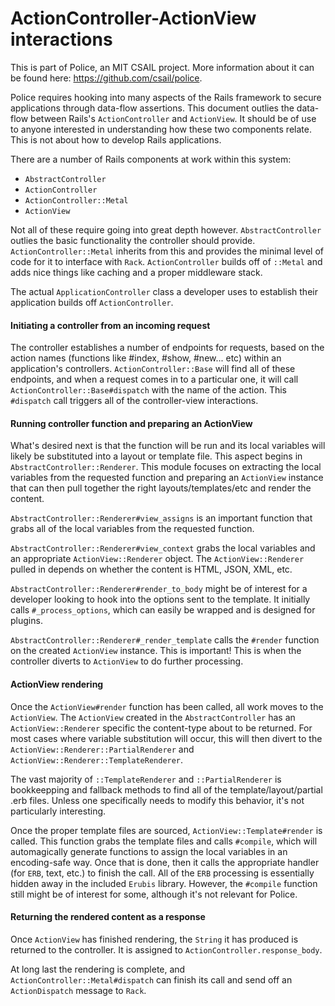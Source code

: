 ActionController-ActionView interactions
==========================

This is part of Police, an MIT CSAIL project. More information about it can be found here: https://github.com/csail/police.

Police requires hooking into many aspects of the Rails framework to secure applications through data-flow assertions. This document outlies the data-flow between Rails's `ActionController` and `ActionView`. It should be of use to anyone interested in understanding how these two components relate. This is not about how to develop Rails applications.

There are a number of Rails components at work within this system:

* `AbstractController`
* `ActionController`
* `ActionController::Metal`
* `ActionView`

Not all of these require going into great depth however. `AbstractController` outlies the basic functionality the controller should provide. `ActionController::Metal` inherits from this and provides the minimal level of code for it to interface with `Rack`. `ActionController` builds off of `::Metal` and adds nice things like caching and a proper middleware stack. 

The actual `ApplicationController` class a developer uses to establish their application builds off `ActionController`.

#### Initiating a controller from an incoming request

The controller establishes a number of endpoints for requests, based on the action names (functions like #index, #show, #new... etc)  within an application's controllers. `ActionController::Base` will find all of these endpoints, and when a request comes in to a particular one, it will call `ActionController::Base#dispatch` with the name of the action. This `#dispatch` call triggers all of the controller-view interactions.

#### Running controller function and preparing an ActionView

What's desired next is that the function will be run and its local variables will likely be substituted into a layout or template file. This aspect begins in `AbstractController::Renderer`. This module focuses on extracting the local variables from the requested function and preparing an `ActionView` instance that can then pull together the right layouts/templates/etc and render the content.

`AbstractController::Renderer#view_assigns` is an important function that grabs all of the local variables from the requested function.

`AbstractController::Renderer#view_context` grabs the local variables and an appropriate `ActionView::Renderer` object. The `ActionView::Renderer` pulled in depends on whether the content is HTML, JSON, XML, etc.

`AbstractController::Renderer#render_to_body` might be of interest for a developer looking to hook into the options sent to the template. It initially calls `#_process_options`, which can easily be wrapped and is designed for plugins.

`AbstractController::Renderer#_render_template` calls the `#render` function on the created `ActionView` instance. This is important! This is when the controller diverts to `ActionView` to do further processing.

#### ActionView rendering

Once the `ActionView#render` function has been called, all work moves to the `ActionView`. The `ActionView` created in the `AbstractController` has an `ActionView::Renderer` specific the content-type about to be returned. For most cases where variable substitution will occur, this will then divert to the `ActionView::Renderer::PartialRenderer` and `ActionView::Renderer::TemplateRenderer`.

The vast majority of `::TemplateRenderer` and `::PartialRenderer` is bookkeepping and fallback methods to find all of the template/layout/partial .erb files. Unless one specifically needs to modify this behavior, it's not particularly interesting.

Once the proper template files are sourced, `ActionView::Template#render` is called. This function grabs the template files and calls `#compile`, which will automagically generate functions to assign the local variables in an encoding-safe way. Once that is done, then it calls the appropriate handler (for `ERB`, text, etc.) to finish the call. All of the `ERB` processing is essentially hidden away in the included `Erubis` library. However, the `#compile` function still might be of interest for some, although it's not relevant for Police.

#### Returning the rendered content as a response

Once `ActionView` has finished rendering, the `String` it has produced is returned to the controller. It is assigned to `ActionController.response_body`.

At long last the rendering is complete, and `ActionController::Metal#dispatch` can finish its call and send off an `ActionDispatch` message to `Rack`.
